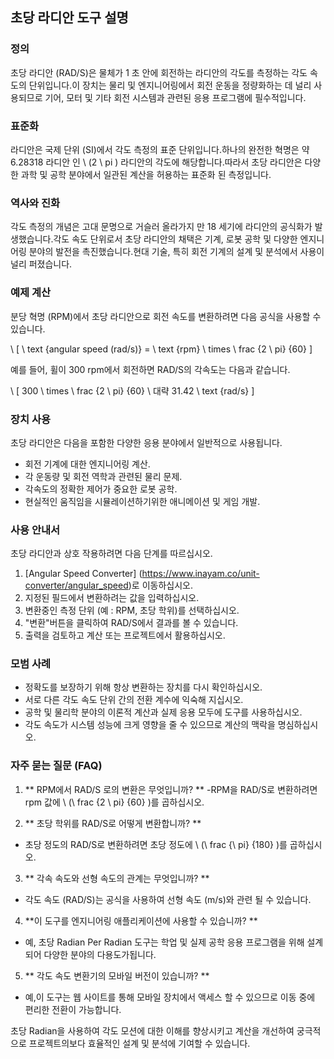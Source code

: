 ## 초당 라디안 도구 설명

### 정의
초당 라디안 (RAD/S)은 물체가 1 초 안에 회전하는 라디안의 각도를 측정하는 각도 속도의 단위입니다.이 장치는 물리 및 엔지니어링에서 회전 운동을 정량화하는 데 널리 사용되므로 기어, 모터 및 기타 회전 시스템과 관련된 응용 프로그램에 필수적입니다.

### 표준화
라디안은 국제 단위 (SI)에서 각도 측정의 표준 단위입니다.하나의 완전한 혁명은 약 6.28318 라디안 인 \ (2 \ pi \) 라디안의 각도에 해당합니다.따라서 초당 라디안은 다양한 과학 및 공학 분야에서 일관된 계산을 허용하는 표준화 된 측정입니다.

### 역사와 진화
각도 측정의 개념은 고대 문명으로 거슬러 올라가지 만 18 세기에 라디안의 공식화가 발생했습니다.각도 속도 단위로서 초당 라디안의 채택은 기계, 로봇 공학 및 다양한 엔지니어링 분야의 발전을 촉진했습니다.현대 기술, 특히 회전 기계의 설계 및 분석에서 사용이 널리 퍼졌습니다.

### 예제 계산
분당 혁명 (RPM)에서 초당 라디안으로 회전 속도를 변환하려면 다음 공식을 사용할 수 있습니다.

\ [
\ text {angular speed (rad/s)} = \ text {rpm} \ times \ frac {2 \ pi} {60}
\]

예를 들어, 휠이 300 rpm에서 회전하면 RAD/S의 각속도는 다음과 같습니다.

\ [
300 \ times \ frac {2 \ pi} {60} \ 대략 31.42 \ text {rad/s}
\]

### 장치 사용
초당 라디안은 다음을 포함한 다양한 응용 분야에서 일반적으로 사용됩니다.
- 회전 기계에 대한 엔지니어링 계산.
- 각 운동량 및 회전 역학과 관련된 물리 문제.
- 각속도의 정확한 제어가 중요한 로봇 공학.
- 현실적인 움직임을 시뮬레이션하기위한 애니메이션 및 게임 개발.

### 사용 안내서
초당 라디안과 상호 작용하려면 다음 단계를 따르십시오.
1. [Angular Speed ​​Converter] (https://www.inayam.co/unit-converter/angular_speed)로 이동하십시오.
2. 지정된 필드에서 변환하려는 값을 입력하십시오.
3. 변환중인 측정 단위 (예 : RPM, 초당 학위)를 선택하십시오.
4. "변환"버튼을 클릭하여 RAD/S에서 결과를 볼 수 있습니다.
5. 출력을 검토하고 계산 또는 프로젝트에서 활용하십시오.

### 모범 사례
- 정확도를 보장하기 위해 항상 변환하는 장치를 다시 확인하십시오.
- 서로 다른 각도 속도 단위 간의 전환 계수에 익숙해 지십시오.
- 공학 및 물리학 분야의 이론적 계산과 실제 응용 모두에 도구를 사용하십시오.
- 각도 속도가 시스템 성능에 크게 영향을 줄 수 있으므로 계산의 맥락을 명심하십시오.

### 자주 묻는 질문 (FAQ)

1. ** RPM에서 RAD/S 로의 변환은 무엇입니까? **
-RPM을 RAD/S로 변환하려면 rpm 값에 \ (\ frac {2 \ pi} {60} \)를 곱하십시오.

2. ** 초당 학위를 RAD/S로 어떻게 변환합니까? **
- 초당 정도의 RAD/S로 변환하려면 초당 정도에 \ (\ frac {\ pi} {180} \)를 곱하십시오.

3. ** 각속 속도와 선형 속도의 관계는 무엇입니까? **
- 각도 속도 (RAD/S)는 공식을 사용하여 선형 속도 (m/s)와 관련 될 수 있습니다.

4. **이 도구를 엔지니어링 애플리케이션에 사용할 수 있습니까? **
- 예, 초당 Radian Per Radian 도구는 학업 및 실제 공학 응용 프로그램을 위해 설계되어 다양한 분야의 다용도가됩니다.

5. ** 각도 속도 변환기의 모바일 버전이 있습니까? **
- 예,이 도구는 웹 사이트를 통해 모바일 장치에서 액세스 할 수 있으므로 이동 중에 편리한 전환이 가능합니다.

초당 Radian을 사용하여 각도 모션에 대한 이해를 향상시키고 계산을 개선하여 궁극적으로 프로젝트의보다 효율적인 설계 및 분석에 기여할 수 있습니다.